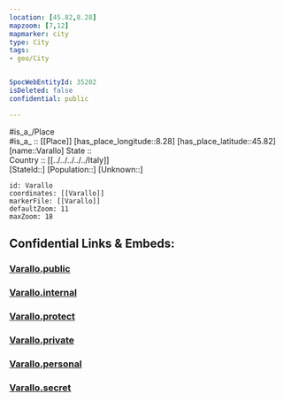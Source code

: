 ```yaml
---
location: [45.82,8.28] 
mapzoom: [7,12] 
mapmarker: city 
type: City
tags:
- geo/City


SpocWebEntityId: 35202
isDeleted: false
confidential: public

---
```

#is_a_/Place  
#is_a_ :: [[Place]] 
[has_place_longitude::8.28] 
[has_place_latitude::45.82] 
[name::Varallo] 
State ::  
Country :: [[../../../../../Italy]]  
[StateId::] 
[Population::] 
[Unknown::] 


```leaflet
id: Varallo
coordinates: [[Varallo]] 
markerFile: [[Varallo]] 
defaultZoom: 11 
maxZoom: 18
```


## Confidential Links & Embeds: 

### [Varallo.public](/_public/\Earth\Continent\Europe\Europe~South\Italy\regions~Italy\Piedmont\Vercelli\CityVarallo.public.md) 

### [Varallo.internal](/_internal/\Earth\Continent\Europe\Europe~South\Italy\regions~Italy\Piedmont\Vercelli\CityVarallo.internal.md) 

### [Varallo.protect](/_protect/\Earth\Continent\Europe\Europe~South\Italy\regions~Italy\Piedmont\Vercelli\CityVarallo.protect.md) 

### [Varallo.private](/_private/\Earth\Continent\Europe\Europe~South\Italy\regions~Italy\Piedmont\Vercelli\CityVarallo.private.md) 

### [Varallo.personal](/_personal/\Earth\Continent\Europe\Europe~South\Italy\regions~Italy\Piedmont\Vercelli\CityVarallo.personal.md) 

### [Varallo.secret](/_secret/\Earth\Continent\Europe\Europe~South\Italy\regions~Italy\Piedmont\Vercelli\CityVarallo.secret.md)

